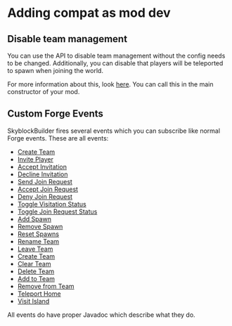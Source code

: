 # Adding compat as mod dev
## Disable team management
You can use the API to disable team management without the config needs to be changed. Additionally, you can disable
that players will be teleported to spawn when joining the world.

For more information about this, look
[here](https://github.com/MelanX/SkyblockBuilder/blob/1.17.x/src/main/java/de/melanx/skyblockbuilder/api/SkyblockBuilderAPI.java).
You can call this in the main constructor of your mod.

## Custom Forge Events
SkyblockBuilder fires several events which you can subscribe like normal Forge events.
These are all events:

- [Create Team](https://github.com/MelanX/SkyblockBuilder/blob/1.17.x/src/main/java/de/melanx/skyblockbuilder/events/SkyblockCreateTeamEvent.java)
- [Invite Player](https://github.com/MelanX/SkyblockBuilder/blob/1.17.x/src/main/java/de/melanx/skyblockbuilder/events/SkyblockInvitationEvent.java#L53)
- [Accept Invitation](https://github.com/MelanX/SkyblockBuilder/blob/1.17.x/src/main/java/de/melanx/skyblockbuilder/events/SkyblockInvitationEvent.java#L74)
- [Decline Invitation](https://github.com/MelanX/SkyblockBuilder/blob/1.17.x/src/main/java/de/melanx/skyblockbuilder/events/SkyblockInvitationEvent.java#L84)
- [Send Join Request](https://github.com/MelanX/SkyblockBuilder/blob/1.17.x/src/main/java/de/melanx/skyblockbuilder/events/SkyblockJoinRequestEvent.java#L51)
- [Accept Join Request](https://github.com/MelanX/SkyblockBuilder/blob/1.17.x/src/main/java/de/melanx/skyblockbuilder/events/SkyblockJoinRequestEvent.java#L61)
- [Deny Join Request](https://github.com/MelanX/SkyblockBuilder/blob/1.17.x/src/main/java/de/melanx/skyblockbuilder/events/SkyblockJoinRequestEvent.java#L81)
- [Toggle Visitation Status](https://github.com/MelanX/SkyblockBuilder/blob/1.17.x/src/main/java/de/melanx/skyblockbuilder/events/SkyblockManageTeamEvent.java#L50)
- [Toggle Join Request Status](https://github.com/MelanX/SkyblockBuilder/blob/1.17.x/src/main/java/de/melanx/skyblockbuilder/events/SkyblockManageTeamEvent.java#L87)
- [Add Spawn](https://github.com/MelanX/SkyblockBuilder/blob/1.17.x/src/main/java/de/melanx/skyblockbuilder/events/SkyblockManageTeamEvent.java#L114)
- [Remove Spawn](https://github.com/MelanX/SkyblockBuilder/blob/1.17.x/src/main/java/de/melanx/skyblockbuilder/events/SkyblockManageTeamEvent.java#L153)
- [Reset Spawns](https://github.com/MelanX/SkyblockBuilder/blob/1.17.x/src/main/java/de/melanx/skyblockbuilder/events/SkyblockManageTeamEvent.java#L183)
- [Rename Team](https://github.com/MelanX/SkyblockBuilder/blob/1.17.x/src/main/java/de/melanx/skyblockbuilder/events/SkyblockManageTeamEvent.java#L193)
- [Leave Team](https://github.com/MelanX/SkyblockBuilder/blob/1.17.x/src/main/java/de/melanx/skyblockbuilder/events/SkyblockManageTeamEvent.java#L222)
- [Create Team](https://github.com/MelanX/SkyblockBuilder/blob/1.17.x/src/main/java/de/melanx/skyblockbuilder/events/SkyblockOpManageEvent.java#L84)
- [Clear Team](https://github.com/MelanX/SkyblockBuilder/blob/1.17.x/src/main/java/de/melanx/skyblockbuilder/events/SkyblockOpManageEvent.java#L64)
- [Delete Team](https://github.com/MelanX/SkyblockBuilder/blob/1.17.x/src/main/java/de/melanx/skyblockbuilder/events/SkyblockOpManageEvent.java#L44)
- [Add to Team](https://github.com/MelanX/SkyblockBuilder/blob/1.17.x/src/main/java/de/melanx/skyblockbuilder/events/SkyblockOpManageEvent.java#L122)
- [Remove from Team](https://github.com/MelanX/SkyblockBuilder/blob/1.17.x/src/main/java/de/melanx/skyblockbuilder/events/SkyblockOpManageEvent.java#L153)
- [Teleport Home](https://github.com/MelanX/SkyblockBuilder/blob/1.17.x/src/main/java/de/melanx/skyblockbuilder/events/SkyblockTeleportHomeEvent.java)
- [Visit Island](https://github.com/MelanX/SkyblockBuilder/blob/1.17.x/src/main/java/de/melanx/skyblockbuilder/events/SkyblockVisitEvent.java)

All events do have proper Javadoc which describe what they do.